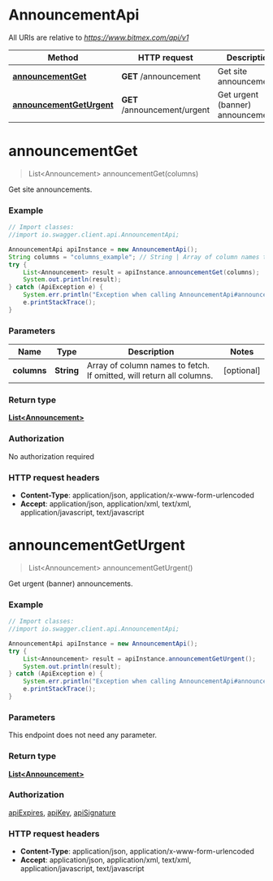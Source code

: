 # AnnouncementApi

All URIs are relative to *https://www.bitmex.com/api/v1*

Method | HTTP request | Description
------------- | ------------- | -------------
[**announcementGet**](AnnouncementApi.md#announcementGet) | **GET** /announcement | Get site announcements.
[**announcementGetUrgent**](AnnouncementApi.md#announcementGetUrgent) | **GET** /announcement/urgent | Get urgent (banner) announcements.


<a name="announcementGet"></a>
# **announcementGet**
> List&lt;Announcement&gt; announcementGet(columns)

Get site announcements.

### Example
```java
// Import classes:
//import io.swagger.client.api.AnnouncementApi;

AnnouncementApi apiInstance = new AnnouncementApi();
String columns = "columns_example"; // String | Array of column names to fetch. If omitted, will return all columns.
try {
    List<Announcement> result = apiInstance.announcementGet(columns);
    System.out.println(result);
} catch (ApiException e) {
    System.err.println("Exception when calling AnnouncementApi#announcementGet");
    e.printStackTrace();
}
```

### Parameters

Name | Type | Description  | Notes
------------- | ------------- | ------------- | -------------
 **columns** | **String**| Array of column names to fetch. If omitted, will return all columns. | [optional]

### Return type

[**List&lt;Announcement&gt;**](Announcement.md)

### Authorization

No authorization required

### HTTP request headers

 - **Content-Type**: application/json, application/x-www-form-urlencoded
 - **Accept**: application/json, application/xml, text/xml, application/javascript, text/javascript

<a name="announcementGetUrgent"></a>
# **announcementGetUrgent**
> List&lt;Announcement&gt; announcementGetUrgent()

Get urgent (banner) announcements.

### Example
```java
// Import classes:
//import io.swagger.client.api.AnnouncementApi;

AnnouncementApi apiInstance = new AnnouncementApi();
try {
    List<Announcement> result = apiInstance.announcementGetUrgent();
    System.out.println(result);
} catch (ApiException e) {
    System.err.println("Exception when calling AnnouncementApi#announcementGetUrgent");
    e.printStackTrace();
}
```

### Parameters
This endpoint does not need any parameter.

### Return type

[**List&lt;Announcement&gt;**](Announcement.md)

### Authorization

[apiExpires](../README.md#apiExpires), [apiKey](../README.md#apiKey), [apiSignature](../README.md#apiSignature)

### HTTP request headers

 - **Content-Type**: application/json, application/x-www-form-urlencoded
 - **Accept**: application/json, application/xml, text/xml, application/javascript, text/javascript

